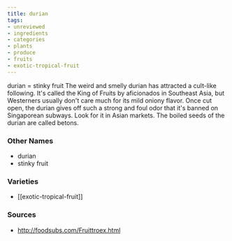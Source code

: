 ```yaml
---
title: durian
tags:
- unreviewed
- ingredients
- categories
- plants
- produce
- fruits
- exotic-tropical-fruit
---
```

durian = stinky fruit The weird and smelly durian has attracted a cult-like following. It's called the King of Fruits by aficionados in Southeast Asia, but Westerners usually don't care much for its mild oniony flavor. Once cut open, the durian gives off such a strong and foul odor that it's banned on Singaporean subways. Look for it in Asian markets. The boiled seeds of the durian are called betons.

### Other Names

* durian
* stinky fruit

### Varieties

* [[exotic-tropical-fruit]]

### Sources
* http://foodsubs.com/Fruittroex.html
